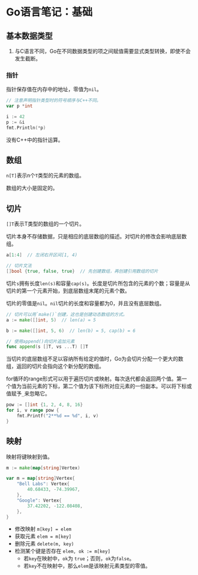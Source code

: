 # Go语言笔记：基础

## 基本数据类型

1. 与C语言不同，Go在不同数据类型的项之间赋值需要显式类型转换，即使不会发生截断。

### 指针

指针保存值在内存中的地址，零值为`nil`。

```go
// 注意声明指针类型时的符号顺序与C++不同。
var p *int
```

```go
i := 42
p := &i
fmt.Println(*p)
```

没有C++中的指针运算。

## 数组

`n[T]`表示n个`T`类型的元素的数组。

数组的大小是固定的。

## 切片

`[]T`表示T类型的数组的一个切片。

切片本身不存储数据，只是相应的底层数组的描述。对切片的修改会影响底层数组。

```go
a[1:4]  // 左闭右开区间[1, 4)
```

```go
// 切片文法
[]bool {true, false, true}  // 先创建数组，再创建引用数组的切片
```

切片`s`拥有长度`len(s)`和容量`cap(s)`。长度是切片所包含的元素的个数；容量是从切片的第一个元素开始，到底层数组末尾的元素个数。

切片的零值是`nil`。`nil`切片的长度和容量都为0，并且没有底层数组。

```go
// 切片可以用`make()`创建，这也是创建动态数组的方式。
a := make([]int, 5)  // len(a) = 5

b := make([]int, 5, 6)  // len(b) = 5, cap(b) = 6
```

```go
// 使用append()向切片追加元素
func append(s []T, vs ...T) []T
```

当切片的底层数组不足以容纳所有给定的值时，Go为会切片分配一个更大的数组，返回的切片会指向这个新分配的数组。

for循环的range形式可以用于遍历切片或映射。每次迭代都会返回两个值。第一个值为当前元素的下标，第二个值为该下标所对应元素的一份副本。可以将下标或值赋予`_`来忽略它。

```go
pow := []int {1, 2, 4, 8, 16}
for i, v range pow {
    fmt.Printf("2**%d == %d", i, v)
}
```

## 映射

映射将键映射到值。

```go
m := make(map[string]Vertex)

var m = map[string]Vertex{
    "Bell Labs": Vertex{
        40.68433, -74.39967,
    },
    "Google": Vertex{
        37.42202, -122.08408,
    },
}
```

- 修改映射 `m[key] = elem`
- 获取元素 `elem = m[key]`
- 删除元素 `delete(m, key)`
- 检测某个键是否存在 `elem, ok := m[key]`
  - 若`key`在映射中，`ok`为 `true`；否则，`ok`为`false`。
  - 若`key`不在映射中，那么`elem`是该映射元素类型的零值。

